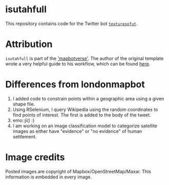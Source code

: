 
# isutahfull

This repository contains code for the Twitter bot [`texturesofut`](https://twitter.com/texturesofut).

# Attribution

`isutahfull` is part of the ['mapbotverse'](https://github.com/matt-dray/londonmapbot). The author of the original template wrote a very helpful guide to his workflow, which can be found [here](https://www.rostrum.blog/2020/09/21/londonmapbot/).

# Differences from londonmapbot

1. I added code to constrain points within a geographic area using a given shape file.
2. Using RSelenium, I query Wikipedia using the random coordinates to find points of interest. The first is added to the body of the tweet.
3. emo::ji() :)
4. I am working on an image classification model to categorize satellite images as either have "evidence" or "no evidence" of human settlement.

# Image credits

Posted images are copyright of Mapbox/OpenStreetMap/Maxar. This information is embedded in every image.
